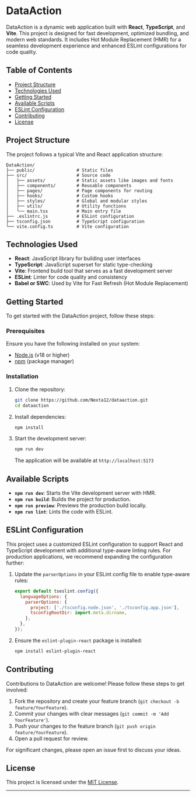 

# DataAction

DataAction is a dynamic web application built with **React**, **TypeScript**, and **Vite**. This project is designed for fast development, optimized bundling, and modern web standards. It includes Hot Module Replacement (HMR) for a seamless development experience and enhanced ESLint configurations for code quality.

## Table of Contents

- [Project Structure](#project-structure)
- [Technologies Used](#technologies-used)
- [Getting Started](#getting-started)
- [Available Scripts](#available-scripts)
- [ESLint Configuration](#eslint-configuration)
- [Contributing](#contributing)
- [License](#license)

## Project Structure

The project follows a typical Vite and React application structure:

```plaintext
DataAction/
├── public/                # Static files
├── src/                   # Source code
│   ├── assets/            # Static assets like images and fonts
│   ├── components/        # Reusable components
│   ├── pages/             # Page components for routing
│   ├── hooks/             # Custom hooks
│   ├── styles/            # Global and modular styles
│   ├── utils/             # Utility functions
│   └── main.tsx           # Main entry file
├── .eslintrc.js           # ESLint configuration
├── tsconfig.json          # TypeScript configuration
└── vite.config.ts         # Vite configuration
```

## Technologies Used

- **React**: JavaScript library for building user interfaces
- **TypeScript**: JavaScript superset for static type-checking
- **Vite**: Frontend build tool that serves as a fast development server
- **ESLint**: Linter for code quality and consistency
- **Babel or SWC**: Used by Vite for Fast Refresh (Hot Module Replacement)

## Getting Started

To get started with the DataAction project, follow these steps:

### Prerequisites

Ensure you have the following installed on your system:

- [Node.js](https://nodejs.org/) (v18 or higher)
- [npm](https://www.npmjs.com/) (package manager)

### Installation

1. Clone the repository:

   ```bash
   git clone https://github.com/Nexta12/dataaction.git
   cd dataaction
   ```

2. Install dependencies:

   ```bash
   npm install
   ```

3. Start the development server:

   ```bash
   npm run dev
   ```

   The application will be available at `http://localhost:5173`

## Available Scripts

- **`npm run dev`**: Starts the Vite development server with HMR.
- **`npm run build`**: Builds the project for production.
- **`npm run preview`**: Previews the production build locally.
- **`npm run lint`**: Lints the code with ESLint.

## ESLint Configuration

This project uses a customized ESLint configuration to support React and TypeScript development with additional type-aware linting rules. For production applications, we recommend expanding the configuration further:

1. Update the `parserOptions` in your ESLint config file to enable type-aware rules:

   ```js
   export default tseslint.config({
     languageOptions: {
       parserOptions: {
         project: ['./tsconfig.node.json', './tsconfig.app.json'],
         tsconfigRootDir: import.meta.dirname,
       },
     },
   });
   ```

4. Ensure the `eslint-plugin-react` package is installed:

   ```bash
   npm install eslint-plugin-react
   ```

## Contributing

Contributions to DataAction are welcome! Please follow these steps to get involved:

1. Fork the repository and create your feature branch (`git checkout -b feature/YourFeature`).
2. Commit your changes with clear messages (`git commit -m 'Add YourFeature'`).
3. Push your changes to the feature branch (`git push origin feature/YourFeature`).
4. Open a pull request for review.

For significant changes, please open an issue first to discuss your ideas.

## License

This project is licensed under the [MIT License](LICENSE).

---
